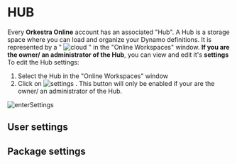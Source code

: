 # HUB 
Every **Orkestra Online** account has an associated "Hub". 
A Hub is a storage space where you can load and organize your Dynamo definitions. It is represented by a " ![cloud](https://datashapes.files.wordpress.com/2020/05/cloudi.png?resize=30%2C20) " in the "Online Workspaces" window.
**If you are the owner/ an administrator of the Hub**, you can view and edit it's **settings** 
To edit the Hub settings:
1. Select the Hub in the "Online Workspaces" window 
2. Click on ![settings](https://datashapes.files.wordpress.com/2020/05/hub-settings.png?) . This button will only be enabled if your are the owner/ an administrator of the Hub.

![enterSettings](https://datashapes.files.wordpress.com/2020/05/hu-settings-_.png?)

## User settings


## Package settings


